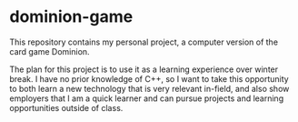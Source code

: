 # dominion-game
This repository contains my personal project, a computer version of the card game Dominion. 

The plan for this project is to use it as a learning experience over winter break. I have no prior knowledge of C++, so I want to take this opportunity to both learn a new technology that is very relevant in-field, and also show employers that I am a quick learner and can pursue projects and learning opportunities outside of class. 
